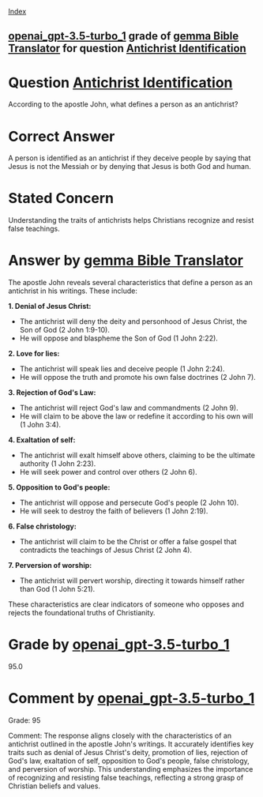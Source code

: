 
[Index](../../../../index.md)
## [openai_gpt-3.5-turbo_1](../../../grading_models/openai_gpt-3.5-turbo_1.md) grade of [gemma Bible Translator](../../../answering_models/gemma_Bible_Translator.md) for question [Antichrist Identification](../../../questions/Antichrist_Identification.md)

# Question [Antichrist Identification](../../../questions/Antichrist_Identification.md)
According to the apostle John, what defines a person as an antichrist?

# Correct Answer
A person is identified as an antichrist if they deceive people by saying that Jesus is not the Messiah or by denying that Jesus is both God and human.

# Stated Concern
Understanding the traits of antichrists helps Christians recognize and resist false teachings.

# Answer by [gemma Bible Translator](../../../answering_models/gemma_Bible_Translator.md)
The apostle John reveals several characteristics that define a person as an antichrist in his writings. These include:

**1. Denial of Jesus Christ:**

* The antichrist will deny the deity and personhood of Jesus Christ, the Son of God (2 John 1:9-10).
* He will oppose and blaspheme the Son of God (1 John 2:22).

**2. Love for lies:**

* The antichrist will speak lies and deceive people (1 John 2:24).
* He will oppose the truth and promote his own false doctrines (2 John 7).

**3. Rejection of God's Law:**

* The antichrist will reject God's law and commandments (2 John 9).
* He will claim to be above the law or redefine it according to his own will (1 John 3:4).

**4. Exaltation of self:**

* The antichrist will exalt himself above others, claiming to be the ultimate authority (1 John 2:23).
* He will seek power and control over others (2 John 6).

**5. Opposition to God's people:**

* The antichrist will oppose and persecute God's people (2 John 10).
* He will seek to destroy the faith of believers (1 John 2:19).

**6. False christology:**

* The antichrist will claim to be the Christ or offer a false gospel that contradicts the teachings of Jesus Christ (2 John 4).

**7. Perversion of worship:**

* The antichrist will pervert worship, directing it towards himself rather than God (1 John 5:21).

These characteristics are clear indicators of someone who opposes and rejects the foundational truths of Christianity.

# Grade by [openai_gpt-3.5-turbo_1](../../../grading_models/openai_gpt-3.5-turbo_1.md)
95.0

# Comment by [openai_gpt-3.5-turbo_1](../../../grading_models/openai_gpt-3.5-turbo_1.md)
Grade: 95

Comment: The response aligns closely with the characteristics of an antichrist outlined in the apostle John's writings. It accurately identifies key traits such as denial of Jesus Christ's deity, promotion of lies, rejection of God's law, exaltation of self, opposition to God's people, false christology, and perversion of worship. This understanding emphasizes the importance of recognizing and resisting false teachings, reflecting a strong grasp of Christian beliefs and values.

